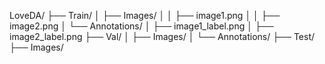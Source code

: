 LoveDA/
├── Train/
│   ├── Images/
│   │   ├── image1.png
│   │   ├── image2.png
│   └── Annotations/
│       ├── image1_label.png
│       ├── image2_label.png
├── Val/
│   ├── Images/
│   └── Annotations/
├── Test/
    ├── Images/
